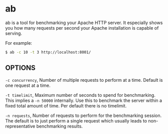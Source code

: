 # ab

ab is a tool for benchmarking your Apache HTTP server. It especially shows you how many requests per second your Apache installation is capable of serving.

For example:

```sh
$ ab -c 10 -t 3 http://localhost:8001/
```

## OPTIONS

`-c concurrency`, Number of multiple requests to perform at a time. Default is one request at a time.

`-t timelimit`, Maximum number of seconds to spend for benchmarking. This implies a `-n 50000` internally. Use this to benchmark the server within a fixed total amount of time. Per default there is no timelimit.

`-n requests`, Number of requests to perform for the benchmarking session. The default is to just perform a single request which usually leads to non-representative benchmarking results.

